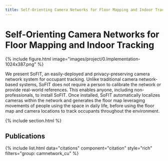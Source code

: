 ```yaml
---
title: Self-Orienting Camera Networks for Floor Mapping and Indoor Tracking
---
```


# Self-Orienting Camera Networks for Floor Mapping and Indoor Tracking

{%
  include figure.html
  image="images/project/0.Implementation-1024x387.png"
%}

We present SoFIT, an easily-deployed and privacy-preserving camera network system for occupant tracking. Unlike traditional camera network-based systems, SoFIT does not require a person to calibrate the network or provide real-world references. This enables anyone, including non-professionals, to install SoFIT. Once installed, SoFIT automatically localizes cameras within the network and generates the floor map leveraging movements of people using the space in daily life, before using the floor map and camera locations to track occupants throughout the environment.

{% include section.html %}

## Publications

{% include list.html data="citations" component="citation" style="rich" filters="group: camnetwork_cu" %}

